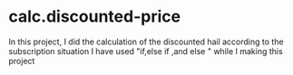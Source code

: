 # calc.discounted-price
In this project, I did the calculation of the discounted hail according to the subscription situation
I have used "if,else if ,and else " while I making this project
